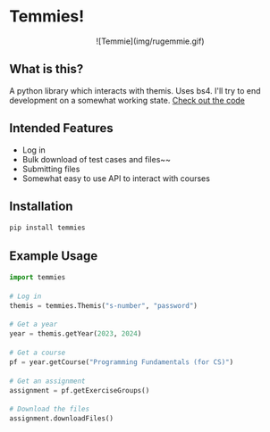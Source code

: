 # Temmies!
<center>![Temmie](img/rugemmie.gif)</center>


## What is this?
A python library which interacts with themis. Uses bs4. I'll try to end development on a somewhat working state. [Check out the code](https://github.com/Code-For-Groningen/temmies)

## Intended Features
* Log in
* Bulk download of test cases and files~~
* Submitting files
* Somewhat easy to use API to interact with courses

## Installation
```bash
pip install temmies
```

## Example Usage
```python
import temmies

# Log in
themis = temmies.Themis("s-number", "password")

# Get a year
year = themis.getYear(2023, 2024)

# Get a course
pf = year.getCourse("Programming Fundamentals (for CS)")

# Get an assignment
assignment = pf.getExerciseGroups()

# Download the files
assignment.downloadFiles()
```



